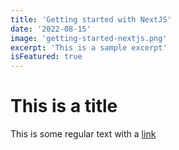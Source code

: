 ```yaml
---
title: 'Getting started with NextJS'
date: '2022-08-15'
image: 'getting-started-nextjs.png'
excerpt: 'This is a sample excerpt'
isFeatured: true
---
```



# This is a title

This is some regular text with a [link](https://google.com)